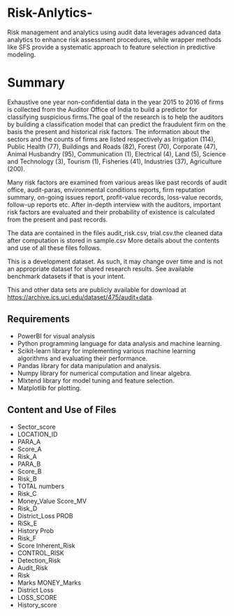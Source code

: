 # Risk-Anlytics-
Risk management and  analytics using audit data leverages advanced data analytics to enhance risk assessment procedures, while wrapper methods like SFS provide a systematic approach to feature selection in predictive modeling.

Summary
=======
Exhaustive one year non-confidential data in the year 2015 to 2016 of firms is collected from the Auditor Office of India to build a predictor for classifying suspicious firms.The goal of the research is to help the auditors by building a classification model that can predict the fraudulent firm on the basis the present and historical risk factors. The information about the sectors and the counts of firms are listed respectively as Irrigation (114), Public Health (77), Buildings and Roads (82), Forest (70), Corporate (47), Animal Husbandry (95), Communication (1), Electrical (4), Land (5), Science and Technology (3), Tourism (1), Fisheries (41), Industries (37), Agriculture (200).

Many risk factors are examined from various areas like past records of audit office, audit-paras, environmental conditions reports, firm reputation summary, on-going issues report, profit-value records, loss-value records, follow-up reports etc. After in-depth interview with the auditors, important risk factors are evaluated and their probability of existence is calculated from the present and past records.

The data are contained in the files audit_risk.csv, trial.csv.the cleaned data after computation is stored in sample.csv More details about the contents and use of all these files follows.

This is a development dataset. As such, it may change over time and is not an appropriate dataset for shared research results. See available benchmark datasets if that is your intent.

This and other data sets are publicly available for download at https://archive.ics.uci.edu/dataset/475/audit+data.

Requirements
-------------------
* PowerBI for visual analysis 
* Python programming language for data analysis and machine 
learning. 
* Scikit-learn library for implementing various machine learning 
algorithms and evaluating their performance.
* Pandas library for data manipulation and analysis. 
* Numpy library for numerical computation and linear algebra.
* Mlxtend library for model tuning and feature selection.
* Matplotlib for plotting. 

Content and Use of Files
------------------------

* Sector_score
* LOCATION_ID	
* PARA_A	
* Score_A	
* Risk_A	
* PARA_B	
* Score_B	
* Risk_B	
* TOTAL	numbers	
* Risk_C	
* Money_Value	Score_MV	
* Risk_D	
* District_Loss	PROB	
* RiSk_E	
* History	Prob	
* Risk_F	
* Score	Inherent_Risk	
* CONTROL_RISK	
* Detection_Risk	
* Audit_Risk	
* Risk	
* Marks	MONEY_Marks	
* District	Loss	
* LOSS_SCORE	
* History_score





